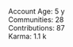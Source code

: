 Account Age: 5 y                                                     
Communities: 28                                                    
Contributions: 87                                                    
Karma: 1.1 k
